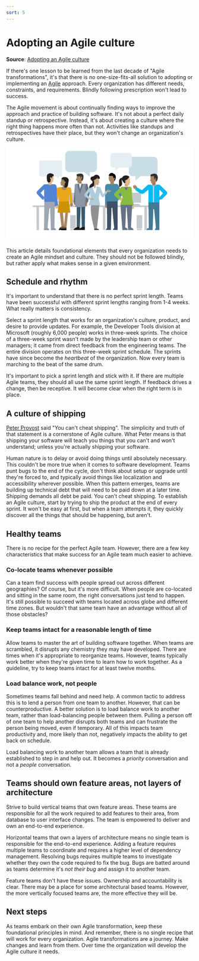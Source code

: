 ```yaml
---
sort: 5
---
```

# Adopting an Agile culture
**Source**: [Adopting an Agile culture](https://docs.microsoft.com/en-us/devops/plan/adopting-agile)

If there's one lesson to be learned from the last decade of "Agile transformations", it's that there is 
no one-size-fits-all solution to adopting or implementing an [Agile](https://docs.microsoft.com/en-us/devops/plan/what-is-agile) approach. Every 
organization has different needs, constraints, and requirements. Blindly following prescription won't 
lead to success.

The Agile movement is about continually finding ways to improve the approach and practice of building 
software. It's not about a perfect daily standup or retrospective. Instead, it's about creating a culture 
where the right thing happens more often than not. Activities like standups and retrospectives have their 
place, but they won't change an organization's culture.

![Agile culture](media/agile-culture.png)

This article details foundational elements that every organization needs to create an Agile mindset and 
culture. They should not be followed blindly, but rather apply what makes sense in a given environment.

## Schedule and rhythm

It's important to understand that there is no perfect sprint length. Teams have been successful with 
different sprint lengths ranging from 1-4 weeks. What really matters is consistency.

Select a sprint length that works for an organization's culture, product, and  desire to provide updates. 
For example, the Developer Tools division at Microsoft (roughly 6,000 people) works in three-week sprints.
The choice of a three-week sprint wasn't made by the leadership team or other managers; it came from 
direct feedback from the engineering teams. The entire division operates on this three-week sprint 
schedule. The sprints have since become the _heartbeat_ of the organization. Now every team is marching 
to the beat of the same drum.

It's important to pick a sprint length and stick with it. If there are multiple Agile teams, they should 
all use the same sprint length. If feedback drives a change, then be receptive. It will become clear when
the right term is in place.

## A culture of shipping

[Peter Provost](https://twitter.com/pprovost) said "You can't cheat shipping". The simplicity and truth 
of that statement is a cornerstone of Agile culture. What Peter means is that shipping your software will
teach you things that you can't and won't understand; unless you're actually shipping your software.

Human nature is to delay or avoid doing things until absolutely necessary. This couldn't be more true 
when it comes to software development. Teams punt bugs to the end of the cycle, don't think about setup or
upgrade until they're forced to, and typically avoid things like localization and accessibility wherever
possible. When this pattern emerges, teams are building up technical debt that will need to be paid down 
at a later time. Shipping demands all debt be paid. You can't cheat shipping. To establish an Agile 
culture, start by trying to ship the product at the end of every sprint. It won't be easy at first, but
when a team attempts it, they quickly discover all the things that should be happening, but aren't.

## Healthy teams

There is no recipe for the perfect Agile team. However, there are a few key characteristics that make
success for an Agile team much easier to achieve.

### Co-locate teams whenever possible

Can a team find success with people spread out across different geographies? Of course, but it's more
difficult. When people are co-located and sitting in the same room, the right conversations just tend 
to happen. It's still possible to succeed with teams located across globe and different time zones.
But wouldn't that same team have an advantage without all of those obstacles?

### Keep teams intact for a reasonable length of time

Allow teams to master the art of building software together. When teams are scrambled, it disrupts any
chemistry they may have developed. There are times when it's appropriate to reorganize teams. However,
teams typically work better when they're given time to learn how to work together. As a guideline, try
to keep teams intact for at least twelve months.

### Load balance work, not people

Sometimes teams fall behind and need help. A common tactic to address this is to lend a person from one 
team to another. However, that can be counterproductive. A better solution is to load balance work to 
another team, rather than load-balancing people between them. Pulling a person off of one team to help
another disrupts both teams and can frustrate the person being moved, even if temporary. All of this 
impacts team productivity and, more likely than not, negatively impacts the ability to get back on schedule.

Load balancing work to another team allows a team that is already established to step in and help out. 
It becomes a _priority_ conversation and not a _people_ conversation.

## Teams should own feature areas, not layers of architecture

Strive to build vertical teams that own feature areas. These teams are responsible for all the work 
required to add features to their area, from database to user interface changes. The team is empowered 
to deliver and own an end-to-end experience.

Horizontal teams that own a layers of architecture means no single team is responsible for the end-to-end 
experience. Adding a feature requires multiple teams to coordinate and requires a higher level of 
dependency management. Resolving bugs requires multiple teams to investigate whether they own the code 
required to fix the bug. Bugs are batted around as teams determine it's *not their bug* and assign it to 
another team.

Feature teams don't have these issues. Ownership and accountability is clear. There may be a place for 
some architectural based teams. However, the more vertically focused teams are, the more effective they
will be.

## Next steps

As teams embark on their own Agile transformation, keep these foundational principles in mind. And 
remember, there is no single recipe that will work for every organization. Agile transformations are a 
journey. Make changes and learn from them. Over time the organization will develop the Agile culture it 
needs.
